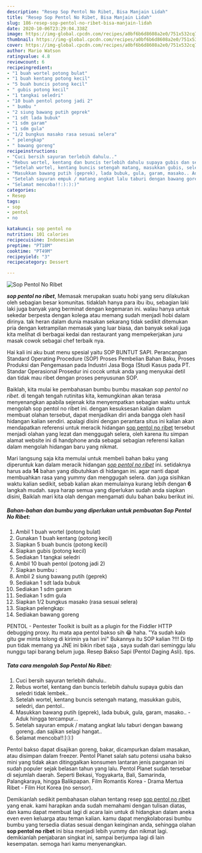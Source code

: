 ```yaml
---
description: "Resep Sop Pentol No Ribet, Bisa Manjain Lidah"
title: "Resep Sop Pentol No Ribet, Bisa Manjain Lidah"
slug: 186-resep-sop-pentol-no-ribet-bisa-manjain-lidah
date: 2020-10-06T23:29:04.338Z
image: https://img-global.cpcdn.com/recipes/a0bf6b6d8608a2e0/751x532cq70/sop-pentol-no-ribet-foto-resep-utama.jpg
thumbnail: https://img-global.cpcdn.com/recipes/a0bf6b6d8608a2e0/751x532cq70/sop-pentol-no-ribet-foto-resep-utama.jpg
cover: https://img-global.cpcdn.com/recipes/a0bf6b6d8608a2e0/751x532cq70/sop-pentol-no-ribet-foto-resep-utama.jpg
author: Mario Watson
ratingvalue: 4.8
reviewcount: 6
recipeingredient:
- "1 buah wortel potong bulat"
- "1 buah kentang potong kecil"
- "5 buah buncis potong kecil"
- " gubis potong kecil"
- "1 tangkai seledri"
- "10 buah pentol potong jadi 2"
- " bumbu "
- "2 siung bawang putih geprek"
- "1 sdt lada bubuk"
- "1 sdm garam"
- "1 sdm gula"
- "1/2 bungkus masako rasa sesuai selera"
- " pelengkap"
- " bawang goreng"
recipeinstructions:
- "Cuci bersih sayuran terlebih dahulu.."
- "Rebus wortel, kentang dan buncis terlebih dahulu supaya gubis dan seledri tidak lembek.."
- "Setelah wortel, kentang buncis setengah matang, masukkan gubis, seledri, dan pentol.."
- "Masukkan bawang putih (geprek), lada bubuk, gula, garam, masako.. Aduk hingga tercampur..."
- "Setelah sayuran empuk / matang angkat lalu taburi dengan bawang goreng..dan sajikan selagi hangat.."
- "Selamat mencoba!!:):):)"
categories:
- Resep
tags:
- sop
- pentol
- no

katakunci: sop pentol no 
nutrition: 101 calories
recipecuisine: Indonesian
preptime: "PT18M"
cooktime: "PT49M"
recipeyield: "3"
recipecategory: Dessert

---
```



![Sop Pentol No Ribet](https://img-global.cpcdn.com/recipes/a0bf6b6d8608a2e0/751x532cq70/sop-pentol-no-ribet-foto-resep-utama.jpg)

<b><i>sop pentol no ribet</i></b>, Memasak merupakan suatu hobi yang seru dilakukan oleh sebagian besar komunitas. tidaklah hanya para ibu ibu, sebagian laki laki juga banyak yang berminat dengan kegemaran ini. walau hanya untuk sekedar berpesta dengan kolega atau memang sudah menjadi hobi dalam dirinya. tak heran dalam dunia masakan sekarang tidak sedikit ditemukan pria dengan ketrampilan memasak yang luar biasa, dan banyak sekali juga kita melihat di berbagai kedai dan restaurant yang mempekerjakan juru masak cowok sebagai chef terbaik nya.

Hai kali ini aku buat menu spesial yaitu SOP BUNTUT SAPI. Perancangan Standard Operating Procedure (SOP) Proses Pembelian Bahan Baku, Proses Produksi dan Pengemasan pada Industri Jasa Boga (Studi Kasus pada PT. Standar Operasional Prosedur ini cocok untuk anda yang menyukai detil dan tidak mau ribet dengan proses penyusunan SOP.

Baiklah, kita mulai ke pembahasan bumbu bumbu masakan <i>sop pentol no ribet</i>. di tengah tengah rutinitas kita, kemungkinan akan terasa menyenangkan apabila sejenak kita menyempatkan sebagian waktu untuk mengolah sop pentol no ribet ini. dengan kesuksesan kalian dalam membuat olahan tersebut, dapat menjadikan diri anda bangga oleh hasil hidangan kalian sendiri. apalagi disini dengan perantara situs ini kalian akan mendapatkan referensi untuk meracik hidangan <u>sop pentol no ribet</u> tersebut menjadi olahan yang lezat dan menggugah selera, oleh karena itu simpan alamat website ini di handphone anda sebagai sebagian referensi kalian dalam mengolah hidangan baru yang nikmat.


Mari langsung saja kita memulai untuk membeli bahan baku yang diperuntuk kan dalam meracik hidangan <u><i>sop pentol no ribet</i></u> ini. setidaknya harus ada <b>14</b> bahan yang dibutuhkan di hidangan ini. agar nanti dapat membuahkan rasa yang yummy dan menggugah selera. dan juga sisihkan waktu kalian sedikit, sebab kalian akan memulainya kurang lebih dengan <b>6</b> langkah mudah. saya harap semua yang diperlukan sudah anda siapkan disini, Baiklah mari kita olah dengan mengamati dulu bahan baku berikut ini.

<!--inarticleads1-->

##### Bahan-bahan dan bumbu yang diperlukan untuk pembuatan Sop Pentol No Ribet:

1. Ambil 1 buah wortel (potong bulat)
1. Gunakan 1 buah kentang (potong kecil)
1. Siapkan 5 buah buncis (potong kecil)
1. Siapkan  gubis (potong kecil)
1. Sediakan 1 tangkai seledri
1. Ambil 10 buah pentol (potong jadi 2)
1. Siapkan  bumbu :
1. Ambil 2 siung bawang putih (geprek)
1. Sediakan 1 sdt lada bubuk
1. Sediakan 1 sdm garam
1. Sediakan 1 sdm gula
1. Siapkan 1/2 bungkus masako (rasa sesuai selera)
1. Siapkan  pelengkap:
1. Sediakan  bawang goreng


PENTOL - Pentester Toolkit is built as a plugin for the Fiddler HTTP debugging proxy. Itu mata apa pentol bakso sih 😂 haha. &#34;Ya sudah kalo gitu gw minta tolong di kirimin ya hari ini&#34; Bukannya itu SOP kalian ?!!! Di tlp pun tidak memang ya JNE ini bikin ribet saja , saya sudah dari seminggu lalu nunggu tapi barang belum juga. Resep Bakso Sapi (Pentol Daging Asli). tips. 

<!--inarticleads2-->

##### Tata cara mengolah Sop Pentol No Ribet:

1. Cuci bersih sayuran terlebih dahulu..
1. Rebus wortel, kentang dan buncis terlebih dahulu supaya gubis dan seledri tidak lembek..
1. Setelah wortel, kentang buncis setengah matang, masukkan gubis, seledri, dan pentol..
1. Masukkan bawang putih (geprek), lada bubuk, gula, garam, masako.. - Aduk hingga tercampur...
1. Setelah sayuran empuk / matang angkat lalu taburi dengan bawang goreng..dan sajikan selagi hangat..
1. Selamat mencoba!!:):):)


Pentol bakso dapat disajikan goreng, bakar, dicampurkan dalam masakan, atau disimpan dalam freezer. Pentol Planet salah satu potensi usaha bakso mini yang tidak akan ditinggalkan konsumen lantaran jenis panganan ini sudah populer sejak belasan tahun yang lalu. Pentol Planet sudah tersebar di sejumlah daerah. Seperti Bekasi, Yogyakarta, Bali, Samarinda, Palangkaraya, hingga Balikpapan. Film Romantis Korea - Drama Mertua Ribet - Film Hot Korea (no sensor). 

Demikianlah sedikit pembahasan olahan tentang resep <u>sop pentol no ribet</u> yang enak. kami harapkan anda sudah memahami dengan tulisan diatas, dan kamu dapat membuat lagi di acara lain untuk di hidangkan dalam aneka even even keluarga atau teman kalian. kamu dapat mengkolaborasi bumbu bumbu yang tersedia diatas sesuai dengan keinginan anda, sehingga olahan <b>sop pentol no ribet</b> ini bisa menjadi lebih yummy dan nikmat lagi. demikianlah penjabaran singkat ini, sampai berjumpa lagi di lain kesempatan. semoga hari kamu menyenangkan.

